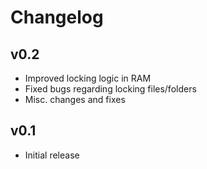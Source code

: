 # Changelog

## v0.2

- Improved locking logic in RAM
- Fixed bugs regarding locking files/folders
- Misc. changes and fixes

## v0.1

- Initial release